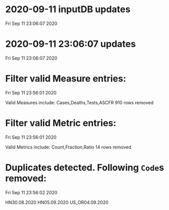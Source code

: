 
# 2020-09-11 inputDB updates 
 Fri Sep 11 23:06:07 2020 


# 2020-09-11 23:06:07 updates 
 Fri Sep 11 23:06:07 2020 


# Filter valid Measure entries: 
 Fri Sep 11 23:56:01 2020 

Valid Measures include: Cases,Deaths,Tests,ASCFR
 910 rows removed
# Filter valid Metric entries: 
 Fri Sep 11 23:56:01 2020 

Valid Metrics include: Count,Fraction,Ratio
 14 rows removed
# Duplicates detected. Following `Code`s removed: 
 Fri Sep 11 23:56:02 2020 

HN30.08.2020
HN05.09.2020
US_OR04.09.2020